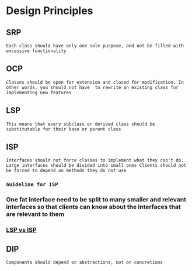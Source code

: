 # Design Principles

## SRP
`Each class should have only one sole purpose, and not be filled with excessive functionality`

## OCP
`Classes should be open for extension and closed for modification. In other words, you should not have 
to rewrite an existing class for implementing new features`

## LSP
`This means that every subclass or derived class should be substitutable for their base or parent class`

## ISP
`Interfaces should not force classes to implement what they can't do. Large interfaces should be divided into small ones
Clients should not be forced to depend on methods they do not use`
### `Guideline for ISP`
### One fat interface need to be split to many smaller and relevant interfaces so that clients can know about the interfaces that are relevant to them

### [LSP vs ISP](https://stackoverflow.com/questions/54480725/the-difference-between-liskov-substitution-principle-and-interface-segregation-p#:~:text=The%20LSP%20governs%20relationships%20between,when%20to%20implement%20an%20API)
## DIP
`Components should depend on abstractions, not on concretions`